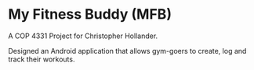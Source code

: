 # My Fitness Buddy (MFB)

A COP 4331 Project for Christopher Hollander.

Designed an Android application that allows gym-goers to create, log and track their workouts.

